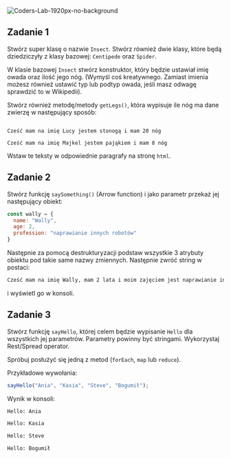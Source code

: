![Coders-Lab-1920px-no-background](https://user-images.githubusercontent.com/30623667/104709387-2b7ac180-571f-11eb-9b94-517aa6d501c9.png)



## Zadanie 1

Stwórz super klasę o nazwie ```Insect```. Stwórz również dwie klasy, które będą dziedziczyły z klasy bazowej: ```Centipede``` oraz  ```Spider```.

W klasie bazowej ```Insect``` stwórz konstruktor, który będzie ustawiał imię owada oraz ilość jego nóg. (Wymyśl coś kreatywnego. Zamiast imienia możesz również ustawić typ lub podtyp owada, jeśli masz odwagę sprawdzić to w Wikipedii).

Stwórz również metodę/metody ```getLegs()```, która wypisuje ile nóg ma dane zwierzę w następujący sposób:

```plain

Cześć mam na imię Lucy jestem stonogą i mam 20 nóg

Cześć mam na imię Majkel jestem pająkiem i mam 8 nóg

```

Wstaw te teksty w odpowiednie paragrafy na stronę `html`.



## Zadanie 2

Stwórz funkcję `saySomething()` (Arrow function) i jako parametr przekaż jej następujący obiekt:

```JavaScript
const wally = {
  name: "Wally",
  age: 2,
  profession: "naprawianie innych robotów"
}
```

Następnie za pomocą destrukturyzacji podstaw wszystkie 3 atrybuty obiektu pod takie same nazwy zmiennych. Następnie
zwróć string w postaci:

```HTML
Cześć mam na imię Wally, mam 2 lata i moim zajęciem jest naprawianie innych robotów".
```

i wyświetl go w konsoli.



## Zadanie 3

Stwórz funkcję ```sayHello```, której celem będzie wypisanie ```Hello``` dla wszystkich jej parametrów. Parametry powinny być stringami. Wykorzystaj Rest/Spread operator.

Spróbuj posłużyć się jedną z metod (```forEach```, ```map``` lub ```reduce```).

Przykładowe wywołania:

```JavaScript
sayHello("Ania", "Kasia", "Steve", "Bogumił");
```

Wynik w konsoli:

```HTML
Hello: Ania

Hello: Kasia

Hello: Steve

Hello: Bogumił
```

